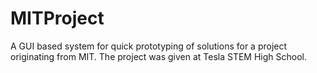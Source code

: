# MITProject

A GUI based system for quick prototyping of solutions for a project originating from MIT. The project was given at Tesla STEM High School.
